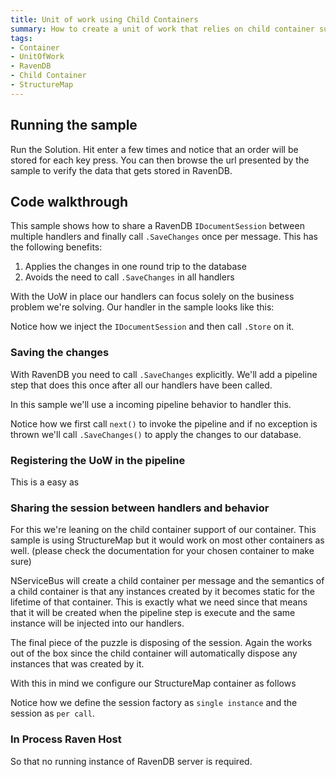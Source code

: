 ```yaml
---
title: Unit of work using Child Containers
summary: How to create a unit of work that relies on child container support to store the session
tags:
- Container
- UnitOfWork
- RavenDB
- Child Container
- StructureMap
---
```



## Running the sample

Run the Solution.  Hit enter a few times and notice that an order will be stored for each key press. You can then browse the url presented by the sample to verify the data that gets stored in RavenDB.


## Code walkthrough

This sample shows how to share a RavenDB `IDocumentSession` between multiple handlers and finally call `.SaveChanges` once per message. This has the following benefits:

1. Applies the changes in one round trip to the database
2. Avoids the need to call `.SaveChanges` in all handlers

With the UoW in place our handlers can focus solely on the business problem we're solving. Our handler in the sample looks like this:

<!-- import PlaceOrderHandler -->

Notice how we inject the `IDocumentSession` and then call `.Store` on it.


### Saving the changes

With RavenDB you need to call `.SaveChanges` explicitly. We'll add a pipeline step that does this once after all our handlers have been called.

In this sample we'll use a incoming pipeline behavior to handler this.

<!-- import RavenUnitOfWork -->

Notice how we first call `next()` to invoke the pipeline and if no exception is thrown we'll call `.SaveChanges()` to apply the changes to our database.


### Registering the UoW in the pipeline

This is a easy as

<!-- import PipelineRegistration -->


### Sharing the session between handlers and behavior

For this we're leaning on the child container support of our container. This sample is using StructureMap but it would work on most other containers as well. (please check the documentation for your chosen container to make sure)

NServiceBus will create a child container per message and the semantics of a child container is that any instances created by it becomes static for the lifetime of that container. This is exactly what we need since that means that it will be created when the pipeline step is execute and the same instance will be injected into our handlers. 

The final piece of the puzzle is disposing of the session. Again the works out of the box since the child container will automatically dispose any instances that was created by it.

With this in mind we configure our StructureMap container as follows

<!-- import ContainerConfiguration -->

Notice how we define the session factory as `single instance` and the session as `per call`.



### In Process Raven Host

So that no running instance of RavenDB server is required.

<!-- import ravenhost -->